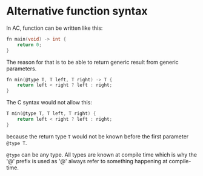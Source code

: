 # Alternative function syntax

In AC, function can be written like this:
```c
fn main(void) -> int {
    return 0;
}
```

The reason for that is to be able to return generic result from generic parameters.

```c
fn min(@type T, T left, T right) -> T {
    return left < right ? left : right;
}
```
The C syntax would not allow this:
```c
T min(@type T, T left, T right) {
    return left < right ? left : right;
}
```
because the return type `T` would not be known before the first parameter `@type T`.

`@type` can be any type.
All types are known at compile time which is why the '@' prefix is used as '@' always refer to something happening at compile-time.